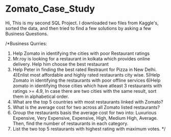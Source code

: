 # Zomato_Case_Study
Hi, This is my second SQL Project. I downloaded two files from Kaggle's, sorted the data, and then tried to find a few solutions by asking a few Business Questions. 

/*Business Qurries: 
1) Help Zomato in identifying the cities with poor Restaurant ratings
2) Mr.roy is looking for a restaurant in kolkata which provides online delivery. Help him choose the best restaurant
3) Help Peter in finding the best rated Restraunt for Pizza in New Delhi.
4)Enlist most affordable and highly rated restaurants city wise.
5)Help Zomato in identifying the restaurants with poor offline services
6)Help zomato in identifying those cities which have atleast 3 restaurants with ratings >= 4.9, In case there are two cities with the same result, sort them in alphabetical order.
7) What are the top 5 countries with most restaurants linked with Zomato?
8) What is the average cost for two across all Zomato listed restaurants? 
9) Group the restaurants basis the average cost for two into: Luxurious Expensive, Very Expensive, Expensive, High, Medium High, Average. Then, find the number of restaurants in each category. 
10) List the two top 5 restaurants with highest rating with maximum votes. 
*/
